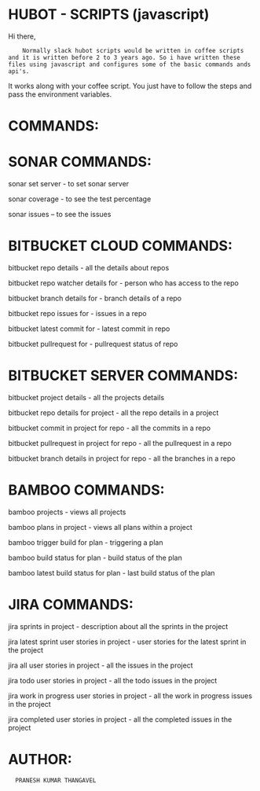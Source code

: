 # HUBOT - SCRIPTS (javascript)

Hi there, 

        Normally slack hubot scripts would be written in coffee scripts and it is written before 2 to 3 years ago. So i have written these files using javascript and configures some of the basic commands ands api's. 

It works along with your coffee script. You just have to follow the steps and pass the environment variables.

# COMMANDS:

# SONAR COMMANDS:
sonar set server <server address> - to set sonar server
    
sonar coverage <project key> - to see the test percentage

sonar issues <project key> – to see the issues
 
# BITBUCKET CLOUD COMMANDS:
bitbucket repo details - all the details about repos

bitbucket repo watcher details for <repo name> - person who has access to the repo

bitbucket branch details for <repo name> - branch details of a repo

bitbucket repo issues for <repo name> - issues in a repo

bitbucket latest commit for <repo name> - latest commit in repo

bitbucket pullrequest for <repo name> - pullrequest status of repo

# BITBUCKET SERVER COMMANDS:
bitbucket project details - all the projects details

bitbucket repo details for project <Project Key> - all the repo details in a project

bitbucket commit in project <Project key> for repo <Repo Name> - all the commits in a repo

bitbucket pullrequest in project <Project key> for repo <Repo Name> - all the pullrequest in a repo

bitbucket branch details in project <Project key> for repo <Repo Name> - all the branches in a repo

# BAMBOO COMMANDS:
bamboo projects - views all projects

bamboo plans in project <project key> - views all plans within a project

bamboo trigger build for plan <plan key> - triggering a plan

bamboo build status for plan <plan key> - build status of the plan

bamboo latest build status for plan <plan key> - last build status of the plan
  
# JIRA COMMANDS:
jira sprints in project <project Key> - description about all the sprints in the project

jira latest sprint user stories in project <project Key> - user stories for the latest sprint in the project

jira all user stories in project <project Key> - all the issues in the project

jira todo user stories in project <project Key> - all the todo issues in the project

jira work in progress user stories in project <project Key> - all the work in progress issues in the project

jira completed user stories in project <project Key> - all the completed issues in the project
  
# AUTHOR:
      PRANESH KUMAR THANGAVEL
